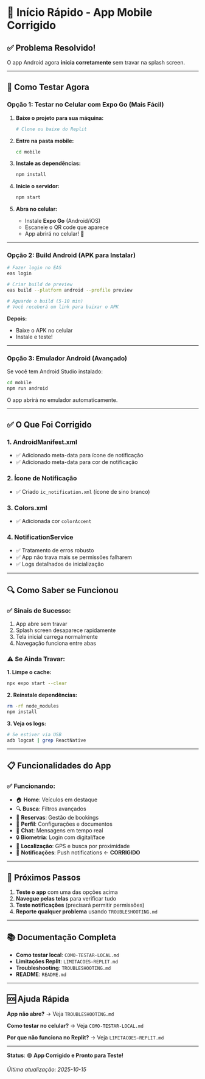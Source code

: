 # 🚀 Início Rápido - App Mobile Corrigido

## ✅ Problema Resolvido!

O app Android agora **inicia corretamente** sem travar na splash screen.

---

## 📱 Como Testar Agora

### **Opção 1: Testar no Celular com Expo Go (Mais Fácil)**

1. **Baixe o projeto para sua máquina:**
   ```bash
   # Clone ou baixe do Replit
   ```

2. **Entre na pasta mobile:**
   ```bash
   cd mobile
   ```

3. **Instale as dependências:**
   ```bash
   npm install
   ```

4. **Inicie o servidor:**
   ```bash
   npm start
   ```

5. **Abra no celular:**
   - Instale **Expo Go** (Android/iOS)
   - Escaneie o QR code que aparece
   - App abrirá no celular! 📱

---

### **Opção 2: Build Android (APK para Instalar)**

```bash
# Fazer login no EAS
eas login

# Criar build de preview
eas build --platform android --profile preview

# Aguarde o build (5-10 min)
# Você receberá um link para baixar o APK
```

**Depois:**
- Baixe o APK no celular
- Instale e teste!

---

### **Opção 3: Emulador Android (Avançado)**

Se você tem Android Studio instalado:

```bash
cd mobile
npm run android
```

O app abrirá no emulador automaticamente.

---

## ✅ O Que Foi Corrigido

### 1. **AndroidManifest.xml**
- ✅ Adicionado meta-data para ícone de notificação
- ✅ Adicionado meta-data para cor de notificação

### 2. **Ícone de Notificação**
- ✅ Criado `ic_notification.xml` (ícone de sino branco)

### 3. **Colors.xml**
- ✅ Adicionada cor `colorAccent`

### 4. **NotificationService**
- ✅ Tratamento de erros robusto
- ✅ App não trava mais se permissões falharem
- ✅ Logs detalhados de inicialização

---

## 🔍 Como Saber se Funcionou

### ✅ Sinais de Sucesso:
1. App abre sem travar
2. Splash screen desaparece rapidamente
3. Tela inicial carrega normalmente
4. Navegação funciona entre abas

### ⚠️ Se Ainda Travar:

**1. Limpe o cache:**
```bash
npx expo start --clear
```

**2. Reinstale dependências:**
```bash
rm -rf node_modules
npm install
```

**3. Veja os logs:**
```bash
# Se estiver via USB
adb logcat | grep ReactNative
```

---

## 📋 Funcionalidades do App

### ✅ Funcionando:
- 🏠 **Home**: Veículos em destaque
- 🔍 **Busca**: Filtros avançados
- 📅 **Reservas**: Gestão de bookings
- 👤 **Perfil**: Configurações e documentos
- 💬 **Chat**: Mensagens em tempo real
- 🔒 **Biometria**: Login com digital/face
- 📍 **Localização**: GPS e busca por proximidade
- 🔔 **Notificações**: Push notifications ← **CORRIGIDO**

---

## 🎯 Próximos Passos

1. **Teste o app** com uma das opções acima
2. **Navegue pelas telas** para verificar tudo
3. **Teste notificações** (precisará permitir permissões)
4. **Reporte qualquer problema** usando `TROUBLESHOOTING.md`

---

## 📚 Documentação Completa

- **Como testar local**: `COMO-TESTAR-LOCAL.md`
- **Limitações Replit**: `LIMITACOES-REPLIT.md`
- **Troubleshooting**: `TROUBLESHOOTING.md`
- **README**: `README.md`

---

## 🆘 Ajuda Rápida

**App não abre?**
→ Veja `TROUBLESHOOTING.md`

**Como testar no celular?**
→ Veja `COMO-TESTAR-LOCAL.md`

**Por que não funciona no Replit?**
→ Veja `LIMITACOES-REPLIT.md`

---

**Status**: 🟢 **App Corrigido e Pronto para Teste!**

*Última atualização: 2025-10-15*
